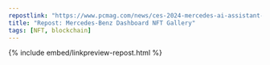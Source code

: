 ```yaml
---
repostlink: "https://www.pcmag.com/news/ces-2024-mercedes-ai-assistant-has-4-emotions-access-to-chatgpt-maybe"
title: "Repost: Mercedes-Benz Dashboard NFT Gallery"
tags: [NFT, blockchain]
---
```


{% include embed/linkpreview-repost.html %}
